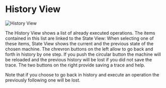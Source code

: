 # History View

![History View](../screenshots/History.png)

The History View shows a list of already executed operations. The items contained in this list are linked to the State View: When selecting one of these items, State View shows the current and the previous state of the chosen machine.  The chrevron buttons on the left allow to go back and forth in history by one step. If you push the circular button the machine will be reloaded and the previous history will be lost if you did not save the trace. The two buttons on the right provide saving a trace and help.

Note that if you choose to go back in history and execute an operation the previously following one will be lost. 
